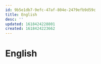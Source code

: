 ```yaml
---
id: 9b5e1db7-9efc-47af-804e-2479efb9d59c
title: English
desc: ''
updated: 1618424228801
created: 1618424223662
---
```


# English